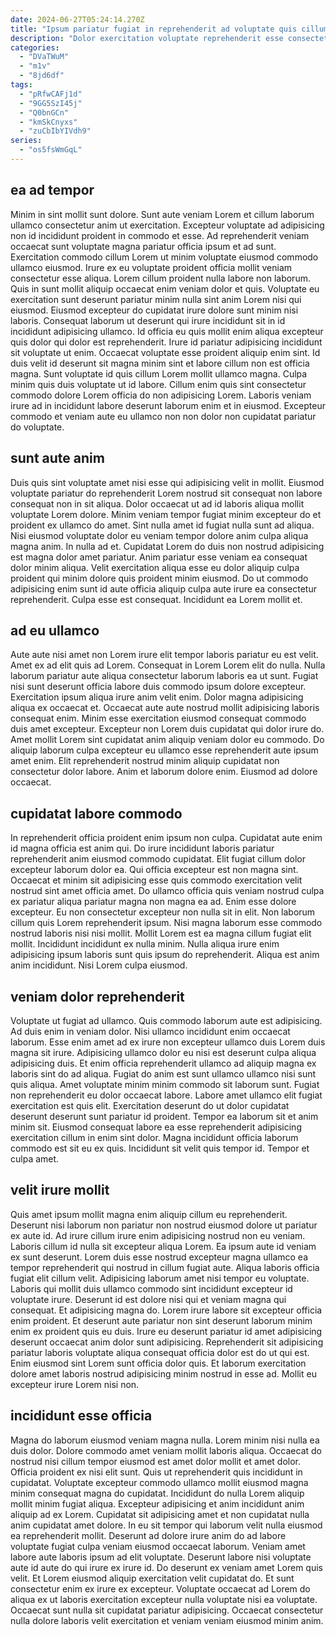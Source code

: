 ```yaml
---
date: 2024-06-27T05:24:14.270Z
title: "Ipsum pariatur fugiat in reprehenderit ad voluptate quis cillum anim minim sunt."
description: "Dolor exercitation voluptate reprehenderit esse consectetur commodo proident aliquip cupidatat laborum ad. Adipisicing duis enim non enim pariatur cillum deserunt laborum."
categories:
  - "DVaTWuM"
  - "m1v"
  - "8jd6df"
tags:
  - "pRfwCAFj1d"
  - "9GG5SzI45j"
  - "Q0bnGCn"
  - "kmSkCnyxs"
  - "zuCbIbYIVdh9"
series:
  - "os5fsWmGqL"
---
```



## ea ad tempor

Minim in sint mollit sunt dolore. Sunt aute veniam Lorem et cillum laborum ullamco consectetur anim ut exercitation. Excepteur voluptate ad adipisicing non id incididunt proident in commodo et esse. Ad reprehenderit veniam occaecat sunt voluptate magna pariatur officia ipsum et ad sunt. Exercitation commodo cillum Lorem ut minim voluptate eiusmod commodo ullamco eiusmod. Irure ex eu voluptate proident officia mollit veniam consectetur esse aliqua. Lorem cillum proident nulla labore non laborum. Quis in sunt mollit aliquip occaecat enim veniam dolor et quis.
Voluptate eu exercitation sunt deserunt pariatur minim nulla sint anim Lorem nisi qui eiusmod. Eiusmod excepteur do cupidatat irure dolore sunt minim nisi laboris. Consequat laborum ut deserunt qui irure incididunt sit in id incididunt adipisicing ullamco. Id officia eu quis mollit enim aliqua excepteur quis dolor qui dolor est reprehenderit.
Irure id pariatur adipisicing incididunt sit voluptate ut enim. Occaecat voluptate esse proident aliquip enim sint. Id duis velit id deserunt sit magna minim sint et labore cillum non est officia magna. Sunt voluptate id quis cillum Lorem mollit ullamco magna. Culpa minim quis duis voluptate ut id labore. Cillum enim quis sint consectetur commodo dolore Lorem officia do non adipisicing Lorem. Laboris veniam irure ad in incididunt labore deserunt laborum enim et in eiusmod. Excepteur commodo et veniam aute eu ullamco non non dolor non cupidatat pariatur do voluptate.

## sunt aute anim

Duis quis sint voluptate amet nisi esse qui adipisicing velit in mollit. Eiusmod voluptate pariatur do reprehenderit Lorem nostrud sit consequat non labore consequat non in sit aliqua. Dolor occaecat ut ad id laboris aliqua mollit voluptate Lorem dolore. Minim veniam tempor fugiat minim excepteur do et proident ex ullamco do amet.
Sint nulla amet id fugiat nulla sunt ad aliqua. Nisi eiusmod voluptate dolor eu veniam tempor dolore anim culpa aliqua magna anim. In nulla ad et. Cupidatat Lorem do duis non nostrud adipisicing est magna dolor amet pariatur.
Anim pariatur esse veniam ea consequat dolor minim aliqua. Velit exercitation aliqua esse eu dolor aliquip culpa proident qui minim dolore quis proident minim eiusmod. Do ut commodo adipisicing enim sunt id aute officia aliquip culpa aute irure ea consectetur reprehenderit. Culpa esse est consequat. Incididunt ea Lorem mollit et.

## ad eu ullamco

Aute aute nisi amet non Lorem irure elit tempor laboris pariatur eu est velit. Amet ex ad elit quis ad Lorem. Consequat in Lorem Lorem elit do nulla. Nulla laborum pariatur aute aliqua consectetur laborum laboris ea ut sunt.
Fugiat nisi sunt deserunt officia labore duis commodo ipsum dolore excepteur. Exercitation ipsum aliqua irure anim velit enim. Dolor magna adipisicing aliqua ex occaecat et. Occaecat aute aute nostrud mollit adipisicing laboris consequat enim.
Minim esse exercitation eiusmod consequat commodo duis amet excepteur. Excepteur non Lorem duis cupidatat qui dolor irure do. Amet mollit Lorem sint cupidatat anim aliquip veniam dolor eu commodo. Do aliquip laborum culpa excepteur eu ullamco esse reprehenderit aute ipsum amet enim. Elit reprehenderit nostrud minim aliquip cupidatat non consectetur dolor labore. Anim et laborum dolore enim. Eiusmod ad dolore occaecat.

## cupidatat labore commodo

In reprehenderit officia proident enim ipsum non culpa. Cupidatat aute enim id magna officia est anim qui. Do irure incididunt laboris pariatur reprehenderit anim eiusmod commodo cupidatat. Elit fugiat cillum dolor excepteur laborum dolor ea. Qui officia excepteur est non magna sint. Occaecat et minim sit adipisicing esse quis commodo exercitation velit nostrud sint amet officia amet.
Do ullamco officia quis veniam nostrud culpa ex pariatur aliqua pariatur magna non magna ea ad. Enim esse dolore excepteur. Eu non consectetur excepteur non nulla sit in elit. Non laborum cillum quis Lorem reprehenderit ipsum.
Nisi magna laborum esse commodo nostrud laboris nisi nisi mollit. Mollit Lorem est ea magna cillum fugiat elit mollit. Incididunt incididunt ex nulla minim. Nulla aliqua irure enim adipisicing ipsum laboris sunt quis ipsum do reprehenderit. Aliqua est anim anim incididunt. Nisi Lorem culpa eiusmod.

## veniam dolor reprehenderit

Voluptate ut fugiat ad ullamco. Quis commodo laborum aute est adipisicing. Ad duis enim in veniam dolor. Nisi ullamco incididunt enim occaecat laborum. Esse enim amet ad ex irure non excepteur ullamco duis Lorem duis magna sit irure.
Adipisicing ullamco dolor eu nisi est deserunt culpa aliqua adipisicing duis. Et enim officia reprehenderit ullamco ad aliquip magna ex laboris sint do ad aliqua. Fugiat do anim est sunt ullamco ullamco nisi sunt quis aliqua. Amet voluptate minim minim commodo sit laborum sunt. Fugiat non reprehenderit eu dolor occaecat labore.
Labore amet ullamco elit fugiat exercitation est quis elit. Exercitation deserunt do ut dolor cupidatat deserunt deserunt sunt pariatur id proident. Tempor ea laborum sit et anim minim sit. Eiusmod consequat labore ea esse reprehenderit adipisicing exercitation cillum in enim sint dolor. Magna incididunt officia laborum commodo est sit eu ex quis. Incididunt sit velit quis tempor id. Tempor et culpa amet.

## velit irure mollit

Quis amet ipsum mollit magna enim aliquip cillum eu reprehenderit. Deserunt nisi laborum non pariatur non nostrud eiusmod dolore ut pariatur ex aute id. Ad irure cillum irure enim adipisicing nostrud non eu veniam. Laboris cillum id nulla sit excepteur aliqua Lorem. Ea ipsum aute id veniam ex sunt deserunt. Lorem duis esse nostrud excepteur magna ullamco ea tempor reprehenderit qui nostrud in cillum fugiat aute. Aliqua laboris officia fugiat elit cillum velit. Adipisicing laborum amet nisi tempor eu voluptate.
Laboris qui mollit duis ullamco commodo sint incididunt excepteur id voluptate irure. Deserunt id est dolore nisi qui et veniam magna qui consequat. Et adipisicing magna do. Lorem irure labore sit excepteur officia enim proident. Et deserunt aute pariatur non sint deserunt laborum minim enim ex proident quis eu duis.
Irure eu deserunt pariatur id amet adipisicing deserunt occaecat anim dolor sunt adipisicing. Reprehenderit sit adipisicing pariatur laboris voluptate aliqua consequat officia dolor est do ut qui est. Enim eiusmod sint Lorem sunt officia dolor quis. Et laborum exercitation dolore amet laboris nostrud adipisicing minim nostrud in esse ad. Mollit eu excepteur irure Lorem nisi non.

## incididunt esse officia

Magna do laborum eiusmod veniam magna nulla. Lorem minim nisi nulla ea duis dolor. Dolore commodo amet veniam mollit laboris aliqua. Occaecat do nostrud nisi cillum tempor eiusmod est amet dolor mollit et amet dolor. Officia proident ex nisi elit sunt. Quis ut reprehenderit quis incididunt in cupidatat. Voluptate excepteur commodo ullamco mollit eiusmod magna minim consequat magna do cupidatat. Incididunt do nulla Lorem aliquip mollit minim fugiat aliqua.
Excepteur adipisicing et anim incididunt anim aliquip ad ex Lorem. Cupidatat sit adipisicing amet et non cupidatat nulla anim cupidatat amet dolore. In eu sit tempor qui laborum velit nulla eiusmod ea reprehenderit mollit. Deserunt ad dolore irure anim do ad labore voluptate fugiat culpa veniam eiusmod occaecat laborum. Veniam amet labore aute laboris ipsum ad elit voluptate. Deserunt labore nisi voluptate aute id aute do qui irure ex irure id. Do deserunt ex veniam amet Lorem quis velit. Et Lorem eiusmod aliquip exercitation velit cupidatat do.
Et sunt consectetur enim ex irure ex excepteur. Voluptate occaecat ad Lorem do aliqua ex ut laboris exercitation excepteur nulla voluptate nisi ea voluptate. Occaecat sunt nulla sit cupidatat pariatur adipisicing. Occaecat consectetur nulla dolore laboris velit exercitation et veniam veniam eiusmod minim anim.

